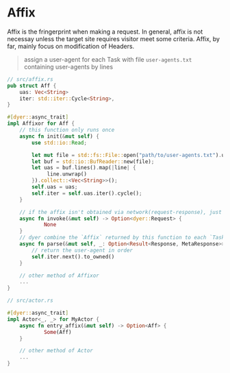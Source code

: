 # Affix

Affix is the fringerprint when making a request. In general, affix is not necessay unless the target site requires visitor meet some criteria. Affix, by far, mainly focus on modification of Headers.

> assign a user-agent for each Task with file `user-agents.txt` containing user-agents by lines

```rust no_run 
// src/affix.rs
pub struct Aff {
	uas: Vec<String>
	iter: std::iter::Cycle<String>,
}

#[dyer::async_trait]
impl Affixor for Aff {
	// this function only runs once 
	async fn init(&mut self) {
		use std::io::Read;

		let mut file = std::fs::File::open("path/to/user-agents.txt").unwrap();
		let buf = std::io::BufReader::new(file);
		let uas = buf.lines().map(|line| {
			 line.unwrap()
		}).collect::<Vec<String>>();
		self.uas = uas;
		self.iter = self.uas.iter().cycle();
	}

	// if the affix isn't obtained via network(request-response), just return `None` 
	async fn invoke(&mut self) -> Option<dyer::Request> {
			None
	}
	// dyer combine the `Affix` returned by this function to each `Task` before make an request
	async fn parse(&mut self, _: Option<Result<Response, MetaResponse>>) -> Option<dyer::Affix> {
		// return the user-agent in order
		self.iter.next().to_owned()
	}

	// other method of Affixor
	...
}

// src/actor.rs

#[dyer::async_trait]
impl Actor<_, _> for MyActor {
	async fn entry_affix(&mut self) -> Option<Aff> {
			Some(Aff)
	}

	// other method of Actor
	...
}

```

